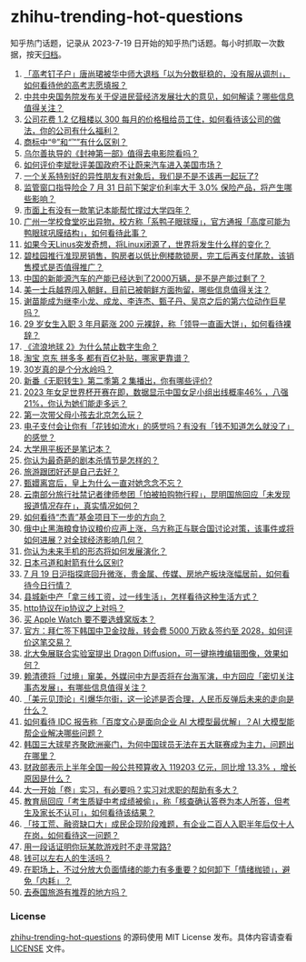  # zhihu-trending-hot-questions
知乎热门话题，记录从 2023-7-19
日开始的知乎热门话题。每小时抓取一次数据，按天[归档](./data)。
<!-- BEGIN -->
<!-- 最后更新时间 2023-07-19 22:07:28.056930 -->
1. [「高考钉子户」唐尚珺被华中师大退档「以为分数挺稳的，没有服从调剂」，如何看待他的高考志愿填报？](https://zhihu.com/questions/612864390)
1. [中共中央国务院发布关于促进民营经济发展壮大的意见，如何解读？哪些信息值得关注？](https://zhihu.com/questions/612942835)
1. [公司花费 1.2 亿租楼以 300 每月的价格租给员工住，如何看待该公司的做法，你的公司有什么福利？](https://zhihu.com/questions/612856157)
1. [商标中“®”和“™”有什么区别？](https://zhihu.com/questions/606779221)
1. [乌尔善执导的《封神第一部》值得去电影院看吗？](https://zhihu.com/questions/609625781)
1. [如何评价李斌批评美国政府不让蔚来汽车进入美国市场？](https://zhihu.com/questions/612473467)
1. [一个关系特别好的异性朋友有对象后，我们是不是不该再一起玩了?](https://zhihu.com/questions/607307089)
1. [监管窗口指导险企 7 月 31 日前下架定价利率大于 3.0% 保险产品，将产生哪些影响？](https://zhihu.com/questions/612889185)
1. [市面上有没有一款笔记本能帮忙撑过大学四年？](https://zhihu.com/questions/612879155)
1. [广州一学校食堂吃出异物，校方称「系鸭子眼球膜」，官方通报「高度可能为鸭眼球巩膜结构」，如何看待此事？](https://zhihu.com/questions/612664541)
1. [如果今天Linus突发奇想，将Linux闭源了，世界将发生什么样的变化？](https://zhihu.com/questions/612346248)
1. [碧桂园推行准现房销售，购房者以低比例楼款锁房，完工后再支付尾款，该销售模式是否值得推广？](https://zhihu.com/questions/612670772)
1. [中国的新能源汽车的产能已经达到了2000万辆，是不是产能过剩了？](https://zhihu.com/questions/610759763)
1. [美一士兵越界闯入朝鲜，目前已被朝鲜方面拘留，哪些信息值得关注？](https://zhihu.com/questions/612783631)
1. [谢苗能成为继李小龙、成龙、李连杰、甄子丹、吴京之后的第六位动作巨星吗？](https://zhihu.com/questions/611631360)
1. [29 岁女生入职 3 年月薪涨 200 元裸辞，称「领导一直画大饼」，如何看待裸辞？](https://zhihu.com/questions/612673948)
1. [《流浪地球 2》为什么禁止数字生命？](https://zhihu.com/questions/572471527)
1. [淘宝 京东 拼多多 都有百亿补贴，哪家更靠谱？](https://zhihu.com/questions/612511784)
1. [30岁真的是个分水岭吗？](https://zhihu.com/questions/327892616)
1. [新番《无职转生》第二季第 2 集播出，你有哪些评价?](https://zhihu.com/questions/612441860)
1. [2023 年女足世界杯开赛在即，数据显示中国女足小组出线概率46% ，八强21%，你认为她们能走多远？](https://zhihu.com/questions/612713499)
1. [第一次带父母小孩去北京怎么玩？](https://zhihu.com/questions/610470579)
1. [电子支付会让你有「花钱如流水」的感觉吗？有没有「钱不知道怎么就没了」的感觉？](https://zhihu.com/questions/612271567)
1. [大学用平板还是笔记本？](https://zhihu.com/questions/612862572)
1. [你认为最奇葩的剧本杀情节是怎样的？](https://zhihu.com/questions/512143821)
1. [旅游跟团好还是自己去好？](https://zhihu.com/questions/610828131)
1. [甄嬛离宫后，皇上为什么一直对她念念不忘？](https://zhihu.com/questions/607796558)
1. [云南部分旅行社禁记者律师参团「怕被拍购物行程」，昆明国旅回应「未发现报道情况存在」，真实情况如何？](https://zhihu.com/questions/612659979)
1. [如何看待“杰青”基金项目下一步的方向？](https://zhihu.com/questions/612528161)
1. [俄中止黑海粮食协议粮价应声上涨，乌方称正与联合国讨论对策，该事件或将如何进展？对全球经济影响几何？](https://zhihu.com/questions/612700945)
1. [你认为未来手机的形态将如何发展演化？](https://zhihu.com/questions/608099182)
1. [日本弓道和射箭有什么区别?](https://zhihu.com/questions/60103099)
1. [7 月 19 日沪指探底回升微涨，贵金属、传媒、房地产板块涨幅居前，如何看待今日行情？](https://zhihu.com/questions/612848524)
1. [县城新中产「拿三线工资，过一线生活」，怎样看待这种生活方式？](https://zhihu.com/questions/612059036)
1. [http协议在ip协议之上对吗？](https://zhihu.com/questions/609936298)
1. [买 Apple Watch 要不要选蜂窝版本？](https://zhihu.com/questions/612259395)
1. [官方：拜仁签下韩国中卫金玟哉，转会费 5000 万欧＆签约至 2028，如何评价这笔交易？](https://zhihu.com/questions/612852918)
1. [北大兔展联合实验室提出 Dragon Diffusion，可一键拖拽编辑图像，效果如何？](https://zhihu.com/questions/612852389)
1. [赖清德将「过境」窜美，外媒问中方是否将在台海军演，中方回应「密切关注事态发展」，有哪些信息值得关注？](https://zhihu.com/questions/612895587)
1. [「美元见顶论」引爆华尔街，这一论述是否合理，人民币反弹后未来的走向是什么？](https://zhihu.com/questions/612859585)
1. [如何看待 IDC 报告称「百度文心是面向企业 AI 大模型最优解」？AI 大模型能帮企业解决哪些问题？](https://zhihu.com/questions/612717801)
1. [韩国三大球星齐聚欧洲豪门，为何中国球员无法在五大联赛成为主力，问题出在哪里？](https://zhihu.com/questions/612854726)
1. [财政部表示上半年全国一般公共预算收入 119203 亿元，同比增 13.3% ，增长原因是什么？](https://zhihu.com/questions/612847423)
1. [大一开始「卷」实习，有必要吗？实习对求职的帮助有多大？](https://zhihu.com/questions/611893386)
1. [教育局回应「考生质疑中考成绩被偷」，称「核查确认答卷为本人所答，但考生及家长不认可」，如何看待该结果？](https://zhihu.com/questions/612844896)
1. [「技工荒、融资缺口大」成民企现阶段难题，有企业二百人入职半年后仅十人在岗，如何看待这一问题？](https://zhihu.com/questions/612669755)
1. [用一段话证明你玩某款游戏时不走寻常路?](https://zhihu.com/questions/608538992)
1. [钱可以左右人的生活吗？](https://zhihu.com/questions/610031701)
1. [在职场上，不过分放大负面情绪的能力有多重要？如何卸下「情绪枷锁」，避免「内耗」？](https://zhihu.com/questions/611885314)
1. [去泰国旅游有推荐的地方吗？](https://zhihu.com/questions/609303313)
<!-- END -->
### License
[zhihu-trending-hot-questions](https://github.com/yaogengzhu/zhihu-trending-hot-questions)
的源码使用 MIT License 发布。具体内容请查看 [LICENSE](./LICENSE) 文件。